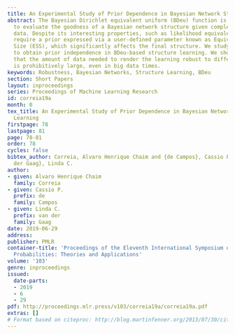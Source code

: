 ```yaml
---
title: An Experimental Study of Prior Dependence in Bayesian Network Structure Learning
abstract: The Bayesian Dirichlet equivalent uniform (BDeu) function is a popular score
  to evaluate the goodness of a Bayesian network structure given complete categorical
  data. Despite its interesting properties, such as likelihood equivalence, it does
  require a prior expressed via a user-defined parameter known as Equivalent Sample
  Size (ESS), which significantly affects the final structure. We study conditions
  to obtain prior independence in BDeu-based structure learning. We show in experiments
  that the amount of data needed to render the learning robust to different ESS values
  is prohibitively large, even in big data times.
keywords: Robustness, Bayesian Networks, Structure Learning, BDeu
section: Short Papers
layout: inproceedings
series: Proceedings of Machine Learning Research
id: correia19a
month: 0
tex_title: An Experimental Study of Prior Dependence in Bayesian Network Structure
  Learning
firstpage: 78
lastpage: 81
page: 78-81
order: 78
cycles: false
bibtex_author: Correia, Alvaro Henrique Chaim and {de Campos}, Cassio P. and {van
  der Gaag}, Linda C.
author:
- given: Alvaro Henrique Chaim
  family: Correia
- given: Cassio P.
  prefix: de
  family: Campos
- given: Linda C.
  prefix: van der
  family: Gaag
date: 2019-06-29
address: 
publisher: PMLR
container-title: 'Proceedings of the Eleventh International Symposium on Imprecise
  Probabilities: Theories and Applications'
volume: '103'
genre: inproceedings
issued:
  date-parts:
  - 2019
  - 6
  - 29
pdf: http://proceedings.mlr.press/v103/correia19a/correia19a.pdf
extras: []
# Format based on citeproc: http://blog.martinfenner.org/2013/07/30/citeproc-yaml-for-bibliographies/
---
```

